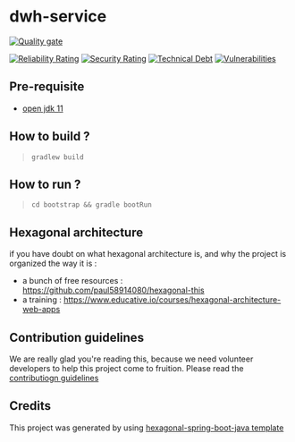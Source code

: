 # dwh-service

[![Quality gate](http://sonar.it.gefa.de:19001/api/project_badges/quality_gate?project=my.project.sandbox%3Adwh-service)](http://sonar.it.gefa.de:19001/dashboard?id=my.project.sandbox%3Adwh-service) 

[![Reliability Rating](http://sonar.it.gefa.de:19001/api/project_badges/measure?project=my.project.sandbox%3Adwh-service&metric=reliability_rating)](http://sonar.it.gefa.de:19001/dashboard?id=my.project.sandbox%3Adwh-service) [![Security Rating](http://sonar.it.gefa.de:19001/api/project_badges/measure?project=my.project.sandbox%3Adwh-service&metric=security_rating)](http://sonar.it.gefa.de:19001/dashboard?id=my.project.sandbox%3Adwh-service) [![Technical Debt](http://sonar.it.gefa.de:19001/api/project_badges/measure?project=my.project.sandbox%3Adwh-service&metric=sqale_index)](http://sonar.it.gefa.de:19001/dashboard?id=my.project.sandbox%3Adwh-service) [![Vulnerabilities](http://sonar.it.gefa.de:19001/api/project_badges/measure?project=my.project.sandbox%3Adwh-service&metric=vulnerabilities)](http://sonar.it.gefa.de:19001/dashboard?id=my.project.sandbox%3Adwh-service)

## Pre-requisite 

- [open jdk 11](http://docs.it.gefa.de/#/sections/tools/Tools?id=java)

## How to build ?

> `gradlew build`

## How to run ?

> `cd bootstrap && gradle bootRun`

## Hexagonal architecture 

if you have doubt on what hexagonal architecture is, and why the project is organized the way it is : 
- a bunch of free resources : https://github.com/paul58914080/hexagonal-this 
- a training : https://www.educative.io/courses/hexagonal-architecture-web-apps 

## Contribution guidelines

We are really glad you're reading this, because we need volunteer developers to help this project come to fruition. Please read the [contributiogn guidelines](http://docs.it.gefa.de/#/sections/contributing/Contributing?id=contributing)

## Credits

This project was generated by using [hexagonal-spring-boot-java template](https://git.gefa.de/devhub/hexagonal-spring-boot-java)